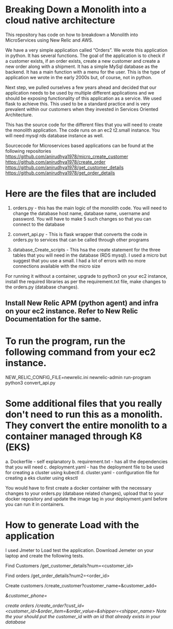 # Breaking Down a Monolith into a cloud native architecture 

This repository has code on how to breakdown a Monolith into MicroServices using New Relic and AWS. 

We have a very simple application called “Orders”. We wrote this application in python. It has several functions. The goal of the application is to check if a customer exists, if an order exists, create a new customer and create a new order along with a shipment. It has a simple MySql database as the backend. It has a main function with a menu for the  user. This is the type of application we wrote in the early 2000s but, of course, not in python. 

Next step, we pulled ourselves a few years ahead and decided that our application needs to be used by multiple different applications and we should be exposing functionality of this application as a service. We used flask to achieve this. This used to be a standard practice and is very prevalent within our customers when they invested in Services Oriented Architecture.

This has the source code for the different files that you will need to create the monolith application. The code runs on an ec2 t2.small instance. You will need mysql rds database instance as well. 

Sourcecode for Microservices based applications can be found at the following repositories 
https://github.com/anirudhya1978/micro_create_customer
https://github.com/anirudhya1978/create_order
https://github.com/anirudhya1978/get_customer_details
https://github.com/anirudhya1978/get_order_details

# Here are the files that are included 

1. orders.py - this has the main logic of the monolith code. You will need to change the database host name, database name, username and password. You will have to make 5 such changes so that you can connect to the database 

2. convert_api.py - This is flask wrapper that converts the code in orders.py to services that can be called through other programs 

3. database_Create_scripts - This hsa the create statement for the three tables that you will need in the database (RDS mysql). I used a micro but suggest that you use a small. I had a lot of errors with no more connections available with the micro size

For running it without a container, upgrade to python3 on your ec2 instance, install the required libraries as per the requirement.txt file, make changes to the orders.py (database changes).

## Install New Relic APM (python agent) and infra on your ec2 instance. Refer to New Relic Documentation for the same. 

# To run the program, run the following command from your ec2 instance. 
NEW_RELIC_CONFIG_FILE=newrelic.ini newrelic-admin run-program python3 convert_api.py

# Some additional files that you really don't need to run this as a monolith. They convert the entire monolith to a container managed through K8 (EKS)

a. Dockerfile - self explanatory 
b. requirement.txt - has all the dependencies that you will need
c. deployment.yaml - has the deployment file to be used for creating a cluster using kubectl 
d. cluster.yaml - configuration file for creating a eks cluster using eksctl 

You would have to first create a docker container with the necessary changes to your orders.py (database related changes), upload that to your docker repository and update the image tag in your deployment.yaml before you can run it in containers. 


# How to generate Load with the application

I used Jmeter to Load test the application. Download Jemeter on your laptop and create the following tests. 

Find Customers 
<your aws machine ip>/get_customer_details?num=<customer_id>
  
Find orders 
<your aws machine ip>/get_order_details?num2=<order_id>

Create customers 
<your aws machine ip>/create_customer?customer_name=<name>&customer_add=<address>&customer_phone=<phone>

create orders 
<your aws machine ip>/create_order?cust_id=<customer_id>&order_item=<order Item>&order_value=<Value of order>&shipper=<shipper_name>
  Note the your should put the customer_id with an id that already exists in your database 
 
